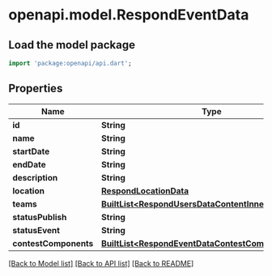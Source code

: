 # openapi.model.RespondEventData

## Load the model package
```dart
import 'package:openapi/api.dart';
```

## Properties
Name | Type | Description | Notes
------------ | ------------- | ------------- | -------------
**id** | **String** |  | [optional] 
**name** | **String** |  | [optional] 
**startDate** | **String** |  | [optional] 
**endDate** | **String** |  | [optional] 
**description** | **String** |  | [optional] 
**location** | [**RespondLocationData**](RespondLocationData.md) |  | [optional] 
**teams** | [**BuiltList&lt;RespondUsersDataContentInner&gt;**](RespondUsersDataContentInner.md) |  | [optional] 
**statusPublish** | **String** |  | [optional] 
**statusEvent** | **String** |  | [optional] 
**contestComponents** | [**BuiltList&lt;RespondEventDataContestComponentsInner&gt;**](RespondEventDataContestComponentsInner.md) |  | [optional] 

[[Back to Model list]](../README.md#documentation-for-models) [[Back to API list]](../README.md#documentation-for-api-endpoints) [[Back to README]](../README.md)


